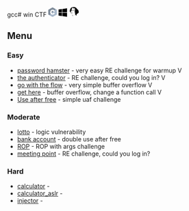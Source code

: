 gcc# win CTF <img src="https://github.com/MajoRoth/CTF/blob/main/static/c.svg" width="20"> <img src="https://github.com/MajoRoth/CTF/blob/main/static/windows.svg" width="20"> <img src="https://github.com/MajoRoth/CTF/blob/main/static/ida.png" width="25">


## Menu
### Easy
* [password hamster](https://github.com/MajoRoth/CTF/tree/main/password_hamster) - very easy RE challenge for warmup V
* [the authenticator](https://github.com/MajoRoth/CTF/tree/main/the_authenticator) - RE challenge, could you log in? V
* [go with the flow](https://github.com/MajoRoth/CTF/tree/main/go_with_the_flow) - very simple buffer overflow V
* [get here](https://github.com/MajoRoth/CTF/tree/main/get_here) - buffer overflow, change a function call V
* [Use after free](https://github.com/MajoRoth/CTF/tree/main/easy_uaf) - simple uaf challenge

### Moderate
* [lotto](https://github.com/MajoRoth/CTF/tree/main/lotto) - logic vulnerability
* [bank account](https://github.com/MajoRoth/CTF/tree/main/bank_account) - double use after free
* [ROP](https://github.com/MajoRoth/CTF/tree/main/ROP) - ROP with args challenge
* [meeting point](https://github.com/MajoRoth/CTF/tree/main/meeting_point) - RE challenge, could you log in?


### Hard
* [calculator](https://github.com/MajoRoth/CTF/tree/main/calculator) -
* [calculator_aslr](https://github.com/MajoRoth/CTF/tree/main/calculator_aslr) -
* [injector](https://github.com/MajoRoth/CTF/tree/main/injector) -




